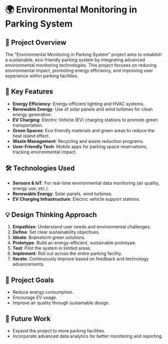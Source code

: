 # 🌍 Environmental Monitoring in Parking System

## 📜 Project Overview
The "Environmental Monitoring in Parking System" project aims to establish a sustainable, eco-friendly parking system by integrating advanced environmental monitoring technologies. This project focuses on reducing environmental impact, promoting energy efficiency, and improving user experience within parking facilities.

## 🎯 Key Features
- **Energy Efficiency**: Energy-efficient lighting and HVAC systems.
- **Renewable Energy**: Use of solar panels and wind turbines for clean energy generation.
- **EV Charging**: Electric Vehicle (EV) charging stations to promote green transportation.
- **Green Spaces**: Eco-friendly materials and green areas to reduce the heat island effect.
- **Waste Management**: Recycling and waste reduction programs.
- **User-Friendly Tech**: Mobile apps for parking space reservations, tracking environmental impact.

## 🛠 Technologies Used
- **Sensors & IoT**: For real-time environmental data monitoring (air quality, energy use, etc.).
- **Renewable Energy**: Solar panels, wind turbines.
- **EV Charging Infrastructure**: Electric vehicle support stations.

## 💡 Design Thinking Approach
1. **Empathize**: Understand user needs and environmental challenges.
2. **Define**: Set clear sustainability objectives.
3. **Ideate**: Brainstorm green solutions.
4. **Prototype**: Build an energy-efficient, sustainable prototype.
5. **Test**: Pilot the system in limited areas.
6. **Implement**: Roll out across the entire parking facility.
7. **Iterate**: Continuously improve based on feedback and technology advancements.

## 🌱 Project Goals
- Reduce energy consumption.
- Encourage EV usage.
- Improve air quality through sustainable design.

## 📅 Future Work
- Expand the project to more parking facilities.
- Incorporate advanced data analytics for better monitoring and reporting.
